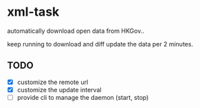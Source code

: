 # xml-task

automatically download open data from HKGov..

keep running to download and diff update the data per 2 minutes.

## TODO
- [x] customize the remote url
- [x] customize the update interval
- [ ] provide cli to manage the daemon (start, stop)
